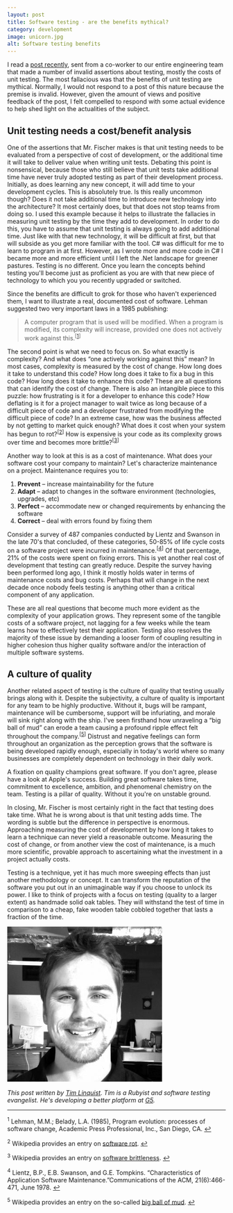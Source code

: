 ```yaml
---
layout: post
title: Software testing - are the benefits mythical?
category: development
image: unicorn.jpg
alt: Software testing benefits
---
```


I read a <a href="http://www.simple-talk.com/dotnet/.net-framework/unit-testing-myths-and-practices/">post recently</a>, sent from a co-worker to our entire engineering team that made a number of invalid assertions about testing, mostly the costs of unit testing. The most fallacious was that the benefits of unit testing are mythical. Normally, I would not respond to a post of this nature because the premise is invalid. However, given the amount of views and positive feedback of the post, I felt compelled to respond with some actual evidence to help shed light on the actualities of the subject.

## Unit testing needs a cost/benefit analysis

One of the assertions that Mr. Fischer makes is that unit testing needs to be evaluated from a perspective of cost of development, or the additional time it will take to deliver value when writing unit tests. Debating this point is nonsensical, because those who still believe that unit tests take additional time have never truly adopted testing as part of their development process. Initially, as does learning any new concept, it will add time to your development cycles. This is absolutely true. Is this really uncommon though? Does it not take additional time to introduce new technology into the architecture? It most certainly does, but that does not stop teams from doing so. I used this example because it helps to illustrate the fallacies in measuring unit testing by the time they add to development. In order to do this, you have to assume that unit testing is always going to add additional time. Just like with that new technology, it will be difficult at first, but that will subside as you get more familiar with the tool. C# was difficult for me to learn to program in at first. However, as I wrote more and more code in C# I became more and more efficient until I left the .Net landscape for greener pastures. Testing is no different. Once you learn the concepts behind testing you'll become just as proficient as you are with that new piece of technology to which you you recently upgraded or switched.

Since the benefits are difficult to grok for those who haven't experienced them, I want to illustrate a real, documented cost of software. Lehman suggested two very important laws in a 1985 publishing:
 
> A computer program that is used will be modified. When a program is modified, its complexity will increase, provided one does not actively work against this.<sup>[<a id="footnote-1-ref" href="#footnote-1">1</a>]</sup>

The second point is what we need to focus on. So what exactly is complexity? And what does “one actively working against this” mean? In most cases, complexity is measured by the cost of change. How long does it take to understand this code? How long does it take to fix a bug in this code? How long does it take to enhance this code? These are all questions that can identify the cost of change. There is also an intangible piece to this puzzle: how frustrating is it for a developer to enhance this code? How deflating is it for a project manager to wait twice as long because of a difficult piece of code and a developer frustrated from modifying the difficult piece of code? In an extreme case, how was the business affected by not getting to market quick enough? What does it cost when your system has begun to rot?<sup>[<a id="footnote-2-ref" href="#footnote-2">2</a>]</sup> How is expensive is your code as its complexity grows over time and becomes more brittle?<sup>[<a id="footnote-3-ref" href="#footnote-3">3</a>]</sup>

Another way to look at this is as a cost of maintenance. What does your software cost your company to maintain? Let's characterize maintenance on a project. Maintenance requires you to: 

1. <b>Prevent</b> – increase maintainability for the future
2. <b>Adapt</b> – adapt to changes in the software environment (technologies, upgrades, etc)
3. <b>Perfect</b> – accommodate new or changed requirements by enhancing the software
4. <b>Correct</b> – deal with errors found by fixing them

Consider a survey of 487 companies conducted by Lientz and Swanson in the late 70's that concluded, of these categories, 50-85% of life cycle costs on a software project were incurred in maintenance.<sup>[<a id="footnote-4-ref" href="#footnote-4">4</a>]</sup> Of that percentage, 21% of the costs were spent on fixing errors. This is yet another real cost of development that testing can greatly reduce. Despite the survey having been performed long ago, I think it mostly holds water in terms of maintenance costs and bug costs. Perhaps that will change in the next decade once nobody feels testing is anything other than a critical component of any application.

These are all real questions that become much more evident as the complexity of your application grows. They represent some of the tangible costs of a software project, not lagging for a few weeks while the team learns how to effectively test their application. Testing also resolves the majority of these issue by demanding a looser form of coupling resulting in higher cohesion thus higher quality software and/or the interaction of multiple software systems.

## A culture of quality

Another related aspect of testing is the culture of quality that testing usually brings along with it. Despite the subjectivity, a culture of quality is important for any team to be highly productive. Without it, bugs will be rampant, maintenance will be cumbersome, support will be infuriating, and morale will sink right along with the ship. I've seen firsthand how unraveling a “big ball of mud” can erode a team causing a profound ripple effect felt throughout the company.<sup>[<a id="footnote-5-ref" href="#footnote-5">5</a>]</sup> Distrust and negative feelings can form throughout an organization as the perception grows that the software is being developed rapidly enough, especially in today's world where so many businesses are completely dependent on technology in their daily work.

A fixation on quality champions great software. If you don't agree, please have a look at Apple's success. Building great software takes time, commitment to excellence, ambition, and phenomenal chemistry on the team. Testing is a pillar of quality. Without it you're on unstable ground.

In closing, Mr. Fischer is most certainly right in the fact that testing does take time. What he is wrong about is that unit testing adds time. The wording is subtle but the difference in perspective is enormous. Approaching measuring the cost of development by how long it takes to learn a technique can never yield a reasonable outcome. Measuring the cost of change, or from another view the cost of maintenance, is a much more scientific, provable approach to ascertaining what the investment in a project actually costs.

Testing is a technique, yet it has much more sweeping effects than just another methodology or concept. It can transform the reputation of the software you put out in an unimaginable way if you choose to unlock its power. I like to think of projects with a focus on testing (quality to a larger extent) as handmade solid oak tables. They will withstand the test of time in comparison to a cheap, fake wooden table cobbled together that lasts a fraction of the time.

<div class="guest_writer">
	<div class="guest_photo">
		<img src="/images/tim_linquist.jpg" />
	</div>
	<p>
		<i>This post written by <a href="http://twitter.com/tim_linquist">Tim Linquist</a>. Tim is a Rubyist and software testing evangelist. He's developing a better platform at <a href="http://g5platform.com">G5</a>.</i>
	</p>
	<div class="clearfix"></div>

</div>

<hr>

<sup id="footnote-1">1</sup> Lehman, M.M.; Belady, L.A. (1985), Program evolution: processes of software change, Academic Press Professional, Inc., San Diego, CA. <a id="footnote-1" href="#footnote-1-ref">&#8617;</a>

<sup id="footnote-2">2</sup> Wikipedia provides an entry on <a href="http://en.wikipedia.org/wiki/Software_rot">software rot</a>. <a id="footnote-2" href="#footnote-2-ref">&#8617;</a>

<sup id="footnote-3">3</sup> Wikipedia provides an entry on <a href="http://en.wikipedia.org/wiki/Software_brittleness">software brittleness</a>. <a id="footnote-2" href="#footnote-2-ref">&#8617;</a>

<sup id="footnote-4">4</sup> Lientz, B.P., E.B. Swanson, and G.E. Tompkins. “Characteristics of Application Software Maintenance.”Communications of the ACM, 21(6):466-471, June 1978. <a id="footnote-4" href="#footnote-4-ref">&#8617;</a>

<sup id="footnote-5">5</sup> Wikipedia provides an entry on the so-called <a href="http://en.wikipedia.org/wiki/Big_ball_of_mud">big ball of mud</a>. <a id="footnote-4" href="#footnote-4-ref">&#8617;</a>

